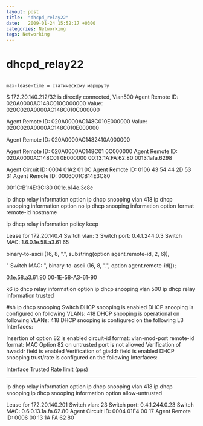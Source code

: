 ```yaml
---
layout: post
title:  "dhcpd_relay22"
date:   2009-01-24 15:52:17 +0300
categories: Networking
tags: Networking
---
```


# dhcpd_relay22
																									  max-lease-time = статическому маршруту





S       172.20.140.212/32 is directly connected, Vlan500
Agent Remote ID: 020A0000AC148C010C000000
Value: 020C020A0000AC148C010C000000


Agent Remote ID: 020A0000AC148C010E000000
Value: 020C020A0000AC148C010E000000




Agent Remote ID: 020A0000AC1482410A000000

Agent Remote ID: 020A0000AC148C01 0C000000
Agent Remote ID: 020A0000AC148C01 0E000000
00:13:1A:FA:62:80
0013.1afa.6298




Agent Circuit ID: 0004 01A2 01 0C
Agent Remote ID: 0106 43 54 44 2D 53 31
Agent Remote ID: 0006001CB14E3C80

00:1C:B1:4E:3C:80
001c.b14e.3c8c



ip dhcp relay information option
ip dhcp snooping vlan 418
ip dhcp snooping information option
no ip dhcp snooping information option format remote-id hostname

ip dhcp relay information policy keep





Lease for 172.20.140.4 Switch vlan: 3 Switch port: 0.4.1.244.0.3 Switch MAC: 1.6.0.1e.58.a3.61.65

 binary-to-ascii (16, 8, ".", substring(option agent.remote-id, 2, 6)),

" Switch MAC: ",
binary-to-ascii (16, 8, ".", option agent.remote-id)));



0.1e.58.a3.61.90
00-1E-58-A3-61-90






k6
ip dhcp relay information option
ip dhcp snooping vlan 500
 ip dhcp relay information trusted



#sh ip dhcp snooping
Switch DHCP snooping is enabled
DHCP snooping is configured on following VLANs:
418
DHCP snooping is operational on following VLANs:
418
DHCP snooping is configured on the following L3 Interfaces:

Insertion of option 82 is enabled
   circuit-id format: vlan-mod-port
    remote-id format: MAC
Option 82 on untrusted port is not allowed
Verification of hwaddr field is enabled
Verification of giaddr field is enabled
DHCP snooping trust/rate is configured on the following Interfaces:

Interface                    Trusted     Rate limit (pps)
------------------------     -------     ----------------


ip dhcp relay information option
ip dhcp snooping vlan 418
ip dhcp snooping
ip dhcp snooping information option allow-untrusted


Lease for 172.20.140.201 Switch vlan: 23 Switch port: 0.4.1.244.0.23 Switch MAC: 0.6.0.13.1a.fa.62.80
Agent Circuit ID: 0004 01F4 00 17
Agent Remote ID: 0006 00 13 1A FA 62 80